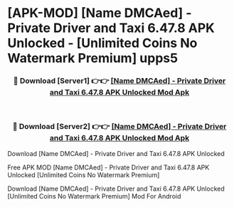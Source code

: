 # [APK-MOD] [Name DMCAed] - Private Driver and Taxi 6.47.8 APK Unlocked - [Unlimited Coins No Watermark Premium] upps5



<div align="center">
<h3>🔴 Download [Server1] 👉👉 <a href="https://momento.my/?title=[Name_DMCAed]_-_Private_Driver_and_Taxi_6.47.8_APK_Unlocked">[Name DMCAed] - Private Driver and Taxi 6.47.8 APK Unlocked Mod Apk</a></h3><br>

<h3>🔴 Download [Server2] 👉👉 <a href="https://momento.my/?title=[Name_DMCAed]_-_Private_Driver_and_Taxi_6.47.8_APK_Unlocked">[Name DMCAed] - Private Driver and Taxi 6.47.8 APK Unlocked Mod Apk</a></h3>
</div>



Download [Name DMCAed] - Private Driver and Taxi 6.47.8 APK Unlocked 

Free APK MOD [Name DMCAed] - Private Driver and Taxi 6.47.8 APK Unlocked [Unlimited Coins No Watermark Premium]

Download [Name DMCAed] - Private Driver and Taxi 6.47.8 APK Unlocked [Unlimited Coins No Watermark Premium] Mod For Android
